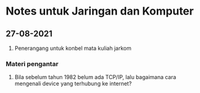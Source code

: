# Notes untuk Jaringan dan Komputer

## 27-08-2021

1. Penerangang untuk konbel mata kuliah jarkom

### Materi pengantar 

1. Bila sebelum tahun 1982 belum ada TCP/IP, lalu bagaimana cara mengenali device yang terhubung ke internet?
